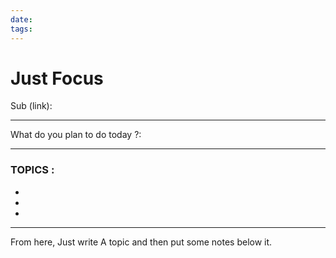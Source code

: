 ```yaml
---
date: 
tags:
---
```


# Just Focus

Sub (link): 

---
What do you plan to do today ?: 

---
### TOPICS : 
* 
* 
* 
---
From here, Just write A topic and then put some notes below it. 



